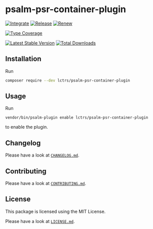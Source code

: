 # psalm-psr-container-plugin

[![Integrate](https://github.com/Lctrs/psalm-psr-container-plugin/workflows/Integrate/badge.svg)](https://github.com/Lctrs/psalm-psr-container-plugin/actions)
[![Release](https://github.com/Lctrs/psalm-psr-container-plugin/workflows/Release/badge.svg)](https://github.com/Lctrs/psalm-psr-container-plugin/actions)
[![Renew](https://github.com/Lctrs/psalm-psr-container-plugin/workflows/Renew/badge.svg)](https://github.com/Lctrs/psalm-psr-container-plugin/actions)

[![Type Coverage](https://shepherd.dev/github/Lctrs/psalm-psr-container-plugin/coverage.svg)](https://shepherd.dev/github/Lctrs/psalm-psr-container-plugin)

[![Latest Stable Version](https://img.shields.io/packagist/v/Lctrs/psalm-psr-container-plugin?style=flat-square)](https://packagist.org/packages/Lctrs/psalm-psr-container-plugin)
[![Total Downloads](https://img.shields.io/packagist/dt/Lctrs/psalm-psr-container-plugin?style=flat-square)](https://packagist.org/packages/Lctrs/psalm-psr-container-plugin)

## Installation

Run

```sh
composer require --dev lctrs/psalm-psr-container-plugin
```

## Usage

Run

```
vendor/bin/psalm-plugin enable lctrs/psalm-psr-container-plugin
```

to enable the plugin.

## Changelog

Please have a look at [`CHANGELOG.md`](CHANGELOG.md).

## Contributing

Please have a look at [`CONTRIBUTING.md`](.github/CONTRIBUTING.md).

## License

This package is licensed using the MIT License.

Please have a look at [`LICENSE.md`](LICENSE.md).
